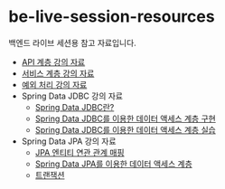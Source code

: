 # be-live-session-resources
백엔드 라이브 세션용 참고 자료입니다.

* [API 계층 강의 자료](https://github.com/codestates-seb/be-live-session-resources/blob/1c42e19c6521d7aa151578e211732591f795682c/1_%EB%9D%BC%EC%9D%B4%EB%B8%8C_%EC%84%B8%EC%85%98-API_%EA%B3%84%EC%B8%B5.pdf)
* [서비스 계층 강의 자료](https://github.com/codestates-seb/be-live-session-resources/blob/1c42e19c6521d7aa151578e211732591f795682c/2_%EB%9D%BC%EC%9D%B4%EB%B8%8C_%EC%84%B8%EC%85%98-%EC%84%9C%EB%B9%84%EC%8A%A4_%EA%B3%84%EC%B8%B5.pdf)
* [예외 처리 강의 자료](https://github.com/codestates-seb/be-live-session-resources/blob/1c42e19c6521d7aa151578e211732591f795682c/3_%EB%9D%BC%EC%9D%B4%EB%B8%8C_%EC%84%B8%EC%85%98-%EC%98%88%EC%99%B8_%EC%B2%98%EB%A6%AC.pdf)
* Spring Data JDBC 강의 자료
  * [Spring Data JDBC란?](https://github.com/codestates-seb/be-live-session-resources/blob/1c42e19c6521d7aa151578e211732591f795682c/4_%EB%9D%BC%EC%9D%B4%EB%B8%8C_%EC%84%B8%EC%85%98-Spring_Data_JDBC%EB%9E%80.pdf)
  * [Spring Data JDBC를 이용한 데이터 액세스 계층 구현](https://github.com/codestates-seb/be-live-session-resources/blob/1c42e19c6521d7aa151578e211732591f795682c/5_%EB%9D%BC%EC%9D%B4%EB%B8%8C_%EC%84%B8%EC%85%98-Spring_Data_JDBC%EB%A5%BC_%ED%86%B5%ED%95%9C_%EB%8D%B0%EC%9D%B4%ED%84%B0_%EC%95%A1%EC%84%B8%EC%8A%A4_%EA%B3%84%EC%B8%B5_%EA%B5%AC%ED%98%84.pdf)
  * [Spring Data JDBC를 이용한 데이터 액세스 계층 실습](https://github.com/codestates-seb/be-live-session-resources/blob/1c42e19c6521d7aa151578e211732591f795682c/6_%EB%9D%BC%EC%9D%B4%EB%B8%8C_%EC%84%B8%EC%85%98-Spring_Data_JDBC%EB%A5%BC_%EC%9D%B4%EC%9A%A9%ED%95%9C_%EB%8D%B0%EC%9D%B4%ED%84%B0_%EC%95%A1%EC%84%B8%EC%8A%A4_%EC%8B%A4%EC%8A%B5.pdf)
* Spring Data JPA 강의 자료
  * [JPA 엔티티 연관 관계 매핑](https://github.com/codestates-seb/be-live-session-resources/blob/cfe6616da90b04d51f2ccb1447bbae53ffe5a234/7_%EB%9D%BC%EC%9D%B4%EB%B8%8C_%EC%84%B8%EC%85%98-2022.09.01(%EB%AA%A9)-jpa_%EC%97%94%ED%8B%B0%ED%8B%B0_%EC%97%B0%EA%B4%80_%EA%B4%80%EA%B3%84_%EB%A7%A4%ED%95%91.pdf)
  * [Spring Data JPA를 이용한 데이터 액세스 계층](https://github.com/codestates-seb/be-live-session-resources/blob/cfe6616da90b04d51f2ccb1447bbae53ffe5a234/8_%EB%9D%BC%EC%9D%B4%EB%B8%8C_%EC%84%B8%EC%85%98_2022.09.02(%EB%AA%A9)_spring_data_jpa%EB%A5%BC_%EC%9D%B4%EC%9A%A9%ED%95%9C_%EB%8D%B0%EC%9D%B4%ED%84%B0_%EC%95%A1%EC%84%B8%EC%8A%A4_%EA%B3%84%EC%B8%B5.pdf) 
  * [트랜잭션](https://github.com/codestates-seb/be-live-session-resources/blob/cfe6616da90b04d51f2ccb1447bbae53ffe5a234/9_%EB%9D%BC%EC%9D%B4%EB%B8%8C_%EC%84%B8%EC%85%98-2022.09.06(%EC%9B%94)-%ED%8A%B8%EB%9E%9C%EC%9E%AD%EC%85%98.pdf)

